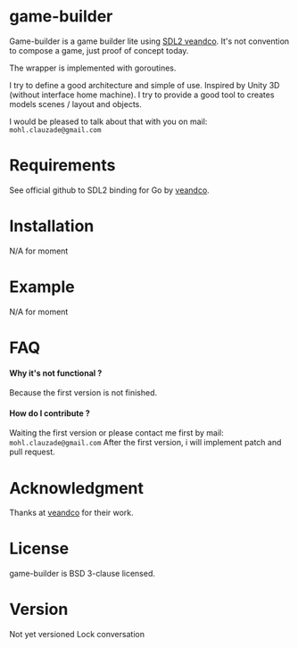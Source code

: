 # game-builder
Game-builder is a game builder lite using [SDL2 veandco](https://github.com/veandco/go-sdl2).
It's not convention to compose a game, just proof of concept today.

The wrapper is implemented with goroutines.

I try to define a good architecture and simple of use.
Inspired by Unity 3D (without interface home machine).
I try to provide a good tool to creates models scenes / layout and objects.

I would be pleased to talk about that with you on mail:
`mohl.clauzade@gmail.com`

# Requirements
See official github to SDL2 binding for Go by [veandco](https://github.com/veandco/go-sdl2).

# Installation
N/A for moment

# Example
N/A for moment

# FAQ
#### Why it's not functional ?
Because the first version is not finished.

#### How do I contribute ?
Waiting the first version or please contact me first by mail: `mohl.clauzade@gmail.com`
After the first version, i will implement patch and pull request.

# Acknowledgment
Thanks at [veandco](https://github.com/veandco/go-sdl2) for their work.

# License
game-builder is BSD 3-clause licensed.

# Version
Not yet versioned
Lock conversation
